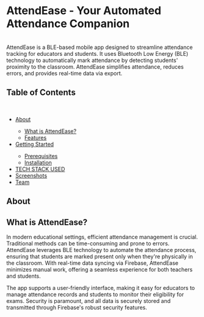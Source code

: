 # AttendEase - Your Automated Attendance Companion
<br>
AttendEase is a BLE-based mobile app designed to streamline attendance tracking for educators and students. It uses Bluetooth Low Energy (BLE) technology to automatically mark attendance by detecting students' proximity to the classroom. AttendEase simplifies attendance, reduces errors, and provides real-time data via export.

<h2>Table of Contents</h2>
<br>
<ul>
  <li> <a href = "#About"> About </a></li>
  <ul>
   <li><a href="#wa"> What is AttendEase? </a></li> 
   <li><a href=""> Features </a></li> 
  </ul>
  <li> <a href = ""> Getting Started </a></li>
  <ul>
   <li><a href=""> Prerequisites </a></li> 
   <li><a href=""> Installation </a></li> 
  </ul>
  <li> <a href = ""> TECH STACK USED </a></li>
  <li> <a href = ""> Screenshots </a></li>
  <li> <a href = ""> Team </a></li>
</ul>

<section id = "About">
  <h2> About </h2>
  
  <h2 id = "wa"> What is AttendEase? </h2>
  In modern educational settings, efficient attendance management is crucial. Traditional methods can be time-consuming and prone to errors. AttendEase leverages BLE technology to automate the attendance process, ensuring that students are marked present only when they're physically in the classroom. With real-time data syncing via Firebase, AttendEase minimizes manual work, offering a seamless experience for both teachers and students.

The app supports a user-friendly interface, making it easy for educators to manage attendance records and students to monitor their eligibility for exams. Security is paramount, and all data is securely stored and transmitted through Firebase's robust security features.
</section>
